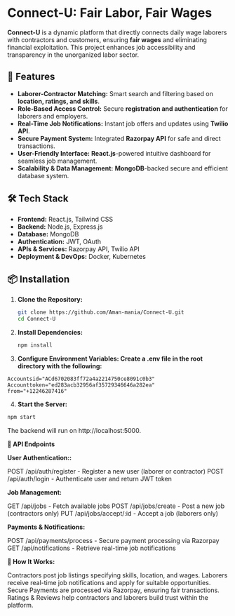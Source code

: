 # Connect-U: Fair Labor, Fair Wages

**Connect-U** is a dynamic platform that directly connects daily wage laborers with contractors and customers, ensuring **fair wages** and eliminating financial exploitation. This project enhances job accessibility and transparency in the unorganized labor sector.

## 🚀 Features

- **Laborer-Contractor Matching:** Smart search and filtering based on **location, ratings, and skills**.
- **Role-Based Access Control:** Secure **registration and authentication** for laborers and employers.
- **Real-Time Job Notifications:** Instant job offers and updates using **Twilio API**.
- **Secure Payment System:** Integrated **Razorpay API** for safe and direct transactions.
- **User-Friendly Interface:** **React.js**-powered intuitive dashboard for seamless job management.
- **Scalability & Data Management:** **MongoDB**-backed secure and efficient database system.

## 🛠️ Tech Stack

- **Frontend:** React.js, Tailwind CSS
- **Backend:** Node.js, Express.js
- **Database:** MongoDB
- **Authentication:** JWT, OAuth
- **APIs & Services:** Razorpay API, Twilio API
- **Deployment & DevOps:** Docker, Kubernetes

## 📦 Installation

1. **Clone the Repository:**  
   ```bash
   git clone https://github.com/Aman-mania/Connect-U.git
   cd Connect-U
2. **Install Dependencies:**
   ```bash
   npm install
   ```
3. **Configure Environment Variables:
Create a .env file in the root directory with the following:**

```env
Accountsid="ACd6702083ff72a4a2214750ce8091c0b3"
Accounttoken="ed283acb32956af35729346646a282ea"
from="+12246287416"
```

4. **Start the Server:**

```bash
npm start
```
The backend will run on http://localhost:5000.

**🔗 API Endpoints**

  **User Authentication::**
  
  POST /api/auth/register - Register a new user (laborer or contractor)
  POST /api/auth/login - Authenticate user and return JWT token

  **Job Management:**
  
  GET /api/jobs - Fetch available jobs
  POST /api/jobs/create - Post a new job (contractors only)
  PUT /api/jobs/accept/:id - Accept a job (laborers only)

  **Payments & Notifications:**
  
  POST /api/payments/process - Secure payment processing via Razorpay
  GET /api/notifications - Retrieve real-time job notifications

**🎯 How It Works:**

Contractors post job listings specifying skills, location, and wages.
Laborers receive real-time job notifications and apply for suitable opportunities.
Secure Payments are processed via Razorpay, ensuring fair transactions.
Ratings & Reviews help contractors and laborers build trust within the platform.
